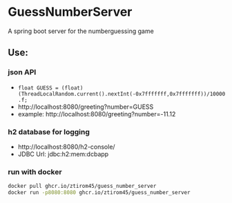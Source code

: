 # GuessNumberServer
A spring boot server for the numberguessing game

## Use:
### json API 
- `float GUESS = (float)(ThreadLocalRandom.current().nextInt(-0x7fffffff,0x7fffffff))/10000.f;`
- http://localhost:8080/greeting?number=GUESS
- example: http://localhost:8080/greeting?number=-11.12

### h2 database for logging
- http://localhost:8080/h2-console/
- JDBC Url: jdbc:h2:mem:dcbapp

### run with docker
```sh
docker pull ghcr.io/ztirom45/guess_number_server
docker run -p8080:8080 ghcr.io/ztirom45/guess_number_server
```
